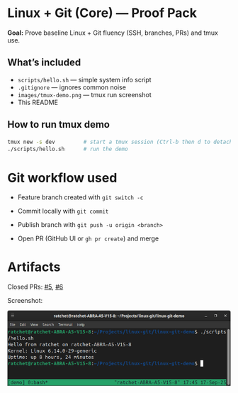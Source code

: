# Linux + Git (Core) — Proof Pack

**Goal:** Prove baseline Linux + Git fluency (SSH, branches, PRs) and tmux use.

## What’s included
- `scripts/hello.sh` — simple system info script
- `.gitignore` — ignores common noise
- `images/tmux-demo.png` — tmux run screenshot
- This README

## How to run tmux demo
```bash
tmux new -s dev         # start a tmux session (Ctrl-b then d to detach)
./scripts/hello.sh      # run the demo
```


# Git workflow used

* Feature branch created with `git switch -c`

* Commit locally with `git commit`

* Publish branch with `git push -u origin <branch>`

* Open PR (GitHub UI or `gh pr create`) and merge

# Artifacts

Closed PRs: [#5](https://github.com/CanGitArchive/linux-git-demo/pull/5), [#6](https://github.com/CanGitArchive/linux-git-demo/pull/6)

Screenshot:

![tmux demo](images/tmux-test2.png)
